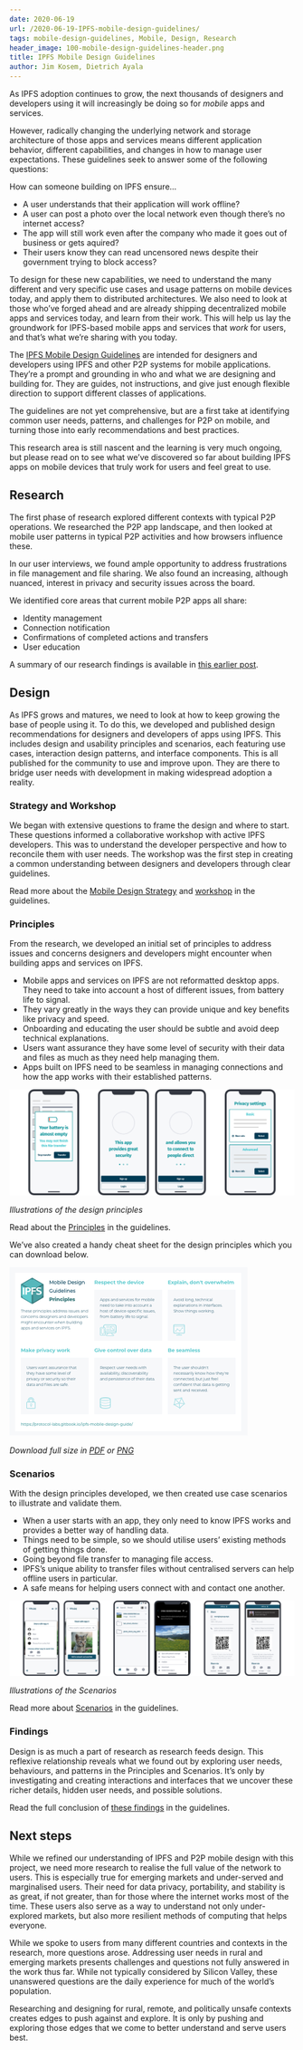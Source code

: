 ```yaml
---
date: 2020-06-19
url: /2020-06-19-IPFS-mobile-design-guidelines/
tags: mobile-design-guidelines, Mobile, Design, Research
header_image: 100-mobile-design-guidelines-header.png
title: IPFS Mobile Design Guidelines
author: Jim Kosem, Dietrich Ayala
---
```


As IPFS adoption continues to grow, the next thousands of designers and developers using it will increasingly be doing so for *mobile* apps and services.

However, radically changing the underlying network and storage architecture of those apps and services means different application behavior, different capabilities, and changes in how to manage user expectations. These guidelines seek to answer some of the following questions:

How can someone building on IPFS ensure...

* A user understands that their application will work offline?
* A user can post a photo over the local network even though there’s no internet access?
* The app will still work even after the company who made it goes out of business or gets aquired?
* Their users know they can read uncensored news despite their government trying to block access?

To design for these new capabilities, we need to understand the many different and very specific use cases and usage patterns on mobile devices today, and apply them to distributed architectures. We also need to look at those who’ve forged ahead and are already shipping decentralized mobile apps and services today, and learn from their work. This will help us lay the groundwork for IPFS-based mobile apps and services that *work* for users, and that’s what we’re sharing with you today.

The [IPFS Mobile Design Guidelines](https://protocol-labs.gitbook.io/ipfs-mobile-design-guide/) are intended for designers and developers using IPFS and other P2P systems for mobile applications. They’re a prompt and grounding in who and what we are designing and building for. They are guides, not instructions, and give just enough flexible direction to support different classes of applications.

The guidelines are not yet comprehensive, but are a first take at identifying common user needs, patterns, and challenges for P2P on mobile, and turning those into early recommendations and best practices.

This research area is still nascent and the learning is very much ongoing, but please read on to see what we’ve discovered so far about building IPFS apps on mobile devices that truly work for users and feel great to use.

## Research

The first phase of research explored different contexts with typical P2P operations. We researched the P2P app landscape, and then looked at mobile user patterns in typical P2P activities and how browsers influence these.

In our user interviews, we found ample opportunity to address frustrations in file management and file sharing. We also found an increasing, although nuanced, interest in privacy and security issues across the board.

We identified core areas that current mobile P2P apps all share:

* Identity management
* Connection notification
* Confirmations of completed actions and transfers
* User education

A summary of our research findings is available in [this earlier post](https://blog.ipfs.io/2020-04-24-ipfs-mobile-design-research-findings/).

## Design

As IPFS grows and matures, we need to look at how to keep growing the base of people using it. To do this, we developed and published design recommendations for designers and developers of apps using IPFS. This includes design and usability principles and scenarios, each featuring use cases, interaction design patterns, and interface components. This is all published for the community to use and improve upon. They are there to bridge user needs with development in making widespread adoption a reality.

### Strategy and Workshop

We began with extensive questions to frame the design and where to start. These questions informed a collaborative workshop with active IPFS developers. This was to understand the developer perspective and how to reconcile them with user needs. The workshop was the first step in creating a common understanding between designers and developers through clear guidelines.

Read more about the [Mobile Design Strategy](https://protocol-labs.gitbook.io/ipfs-mobile-design-guide/design/design-strategy) and [workshop](https://protocol-labs.gitbook.io/ipfs-mobile-design-guide/design/design-workshop) in the guidelines.

### Principles

From the research, we developed an initial set of principles to address issues and concerns designers and developers might encounter when building apps and services on IPFS.

* Mobile apps and services on IPFS are not reformatted desktop apps. They need to take into account a host of different issues, from battery life to signal.
* They vary greatly in the ways they can provide unique and key benefits like privacy and speed.
* Onboarding and educating the user should be subtle and avoid deep technical explanations.
* Users want assurance they have some level of security with their data and files as much as they need help managing them.
* Apps built on IPFS need to be seamless in managing connections and how the app works with their established patterns.

![Illustrations of the design principles](https://raw.githubusercontent.com/ipfs/mobile-design-guidelines/master/.gitbook/assets/Principles.png)

*Illustrations of the design principles*

Read about the [Principles](https://protocol-labs.gitbook.io/ipfs-mobile-design-guide/design/principles) in the guidelines.

We’ve also created a handy cheat sheet for the design principles which you can download below.

![Design principles cheat sheet](https://raw.githubusercontent.com/ipfs/mobile-design-guidelines/master/.gitbook/assets/cheat-sheet-preview.png)

*Download full size in [PDF](https://github.com/ipfs/mobile-design-guidelines/blob/master/cheat-sheet.pdf) or [PNG](https://github.com/ipfs/mobile-design-guidelines/blob/master/cheat-sheet.png)*

### Scenarios

With the design principles developed, we then created use case scenarios to illustrate and validate them.

* When a user starts with an app, they only need to know IPFS works and provides a better way of handling data.
* Things need to be simple, so we should utilise users’ existing methods of getting things done.
* Going beyond file transfer to managing file access.
* IPFS’s unique ability to transfer files without centralised servers can help offline users in particular.
* A safe means for helping users connect with and contact one another.

![Illustrations of the Scenarios](https://raw.githubusercontent.com/ipfs/mobile-design-guidelines/master/.gitbook/assets/Scenarios.png)

*Illustrations of the Scenarios*

Read more about [Scenarios](https://protocol-labs.gitbook.io/ipfs-mobile-design-guide/design/scenarios) in the guidelines.

### Findings

Design is as much a part of research as research feeds design. This reflexive relationship reveals what we found out by exploring user needs, behaviours, and patterns in the Principles and Scenarios. It’s only by investigating and creating interactions and interfaces that we uncover these richer details, hidden user needs, and possible solutions.

Read the full conclusion of [these findings](https://protocol-labs.gitbook.io/ipfs-mobile-design-guide/design/findings) in the guidelines.

## Next steps

While we refined our understanding of IPFS and P2P mobile design with this project, we need more research to realise the full value of the network to users. This is especially true for emerging markets and under-served and marginalised users. Their need for data privacy, portability, and stability is as great, if not greater, than for those where the internet works most of the time. These users also serve as a way to understand not only under-explored markets, but also more resilient methods of computing that helps everyone.

While we spoke to users from many different countries and contexts in the research, more questions arose. Addressing user needs in rural and emerging markets presents challenges and questions not fully answered in the work thus far. While not typically considered by Silicon Valley, these unanswered questions are the daily experience for much of the world’s population.

Researching and designing for rural, remote, and politically unsafe contexts creates edges to push against and explore. It is only by pushing and exploring those edges that we come to better understand and serve users best.
